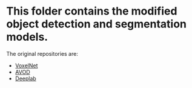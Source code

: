 # This folder contains the modified object detection and segmentation models.

The original repositories are: 
- [VoxelNet](https://github.com/qianguih/voxelnet)
- [AVOD](https://github.com/kujason/avod)
- [Deeplab](https://github.com/tensorflow/models/tree/master/research/deeplab)
